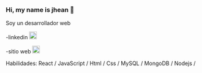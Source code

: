 ### Hi, my name is jhean 👋

Soy un desarrollador web
    
  -linkedin [<img src='https://cdn.jsdelivr.net/npm/simple-icons@3.0.1/icons/linkedin.svg' alt='linkedin' color="white" height='20'>](https://www.linkedin.com/in/jhean-undifined//) 
    
  -sitio web [<img src='https://cdn.jsdelivr.net/npm/simple-icons@3.0.1/icons/icloud.svg' alt='website' color="white" height='20'>](https://myportfolio003.netlify.app/)  


Habilidades: React / JavaScript / Html / Css / MySQL / MongoDB / Nodejs /

